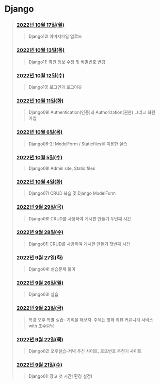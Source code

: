 # Django



> 
> ### [2022년 10월 17일(월)](./221017/README.md)
>
> > Django12! 이미지파일 업로드 
> ### [2022년 10월 13일(목)](./221013/README.md)
>
> > Django11! 회원 정보 수정 및 비밀번호 변경
> ### [2022년 10월 12일(수)](./221012/README.md)
>
> > Django10!  로그인과 로그아웃
> ### [2022년 10월 11일(화)](./221011/README.md)
>
> > Django09!  Authentication(인증)과 Authorization(권한) 그리고 회원가입
> ### [2022년 10월 6일(목)](./221006/README.md)
>
> > Django08-2!  ModelForm / Staticfiles을 이용한 실습
> ### [2022년 10월 5일(수)](./221005/README.md)
>
> > Django08!  Admin site, Static files
> ### [2022년 10월 4일(화)](./221004/README.md)
>
> > Django07!  CRUD 복습 및 Django ModelForm
> ### [2022년 9월 29일(목)](./220928/README.md)
>
> > Django06!  CRUD를 사용하여 게시판 만들기 두번째 시간
> ### [2022년 9월 28일(수)](./220928/README.md)
>
> > Django01!  CRUD를 사용하여 게시판 만들기 첫번째 시간
> ### [2022년 9월 27일(화)](./220927/README.md)
>
> > Django04!  실습문제 풀이
> ### [2022년 9월 26일(월)](./220926/README.md)
>
> > Django03!  실습
> ### [2022년 9월 23일(금)](./220923/practice.md)
>
> > 특강 오후 특별 실습- 기획을 해보자. 주제는 영화 리뷰 커뮤니티 서비스 with 조수람님
> ### [2022년 9월 22일(목)](./220922/practice.md)
>
> > Django02! 오후실습-저녁 추천 사이트, 로또번호 추천기 사이트
> ### [2022년 9월 21일(수)](./220921/README.md)
>
> > Django01! 장고 첫 시간! 환경 설정!
